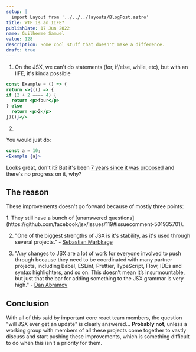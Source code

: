 ```yaml
---
setup: |
  import Layout from '../../../layouts/BlogPost.astro'
title: WTF is an IIFE?
publishDate: 17 Jun 2022
name: Guilherme Samuel
value: 128
description: Some cool stuff that doesn't make a difference.
draft: true
---
```


1. On the JSX, we can't do statements (for, if/else, while, etc), but with an IIFE, it's kinda possible

```jsx
const Example = () => {
return <>{(() => {
if (2 + 2 ==== 4) {
  return <p>four</p>
} else 
  return <p>2</p>
})()}</>
```

2. 

You would just do:

```jsx
const a = 10;
<Example {a}>
```  

Looks great, don't it? But it's been [7 years since it was proposed](https://github.com/facebook/jsx/issues/23) and there's no progress on it, why?

## The reason

These improvements doesn't go forward because of mostly three points:
<div class="mb-2" />
1. They still have a bunch of [unanswered questions](https://github.com/facebook/jsx/issues/119#issuecomment-501935701).

2. "One of the biggest strengths of JSX is it's stability, as it's used through several projects." - [Sebastian Marbkage](https://github.com/facebook/jsx/issues/119#issuecomment-501888248)


3. "Any changes to JSX are a lot of work for everyone involved to push through because they need to be coordinated with many partner projects, including Babel, ESLint, Prettier, TypeScript, Flow, IDEs and syntax highlighters, and so on. This doesn’t mean it’s insurmountable, but just that the bar for adding something to the JSX grammar is very high." - [Dan Abramov](https://github.com/reactjs/rfcs/issues/155#issuecomment-620303147)


## Conclusion
With all of this said by important core react team members, the question "will JSX ever get an update" is clearly answered... **Probably not**, unless a working group with members of all these projects come together to vastly discuss and start pushing these improvements, which is something difficult to do when this isn't a priority for them.
